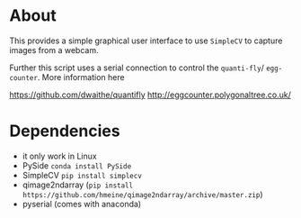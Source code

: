 # About
This provides a simple graphical user interface to use `SimpleCV` to capture images from a webcam.

Further this script uses a serial connection to control the `quanti-fly`/ `egg-counter`. More information here

https://github.com/dwaithe/quantifly
http://eggcounter.polygonaltree.co.uk/



# Dependencies
- it only work in Linux
- PySide `conda install PySide`
- SimpleCV `pip install simplecv`
- qimage2ndarray (`pip install https://github.com/hmeine/qimage2ndarray/archive/master.zip`)
- pyserial (comes with anaconda)

